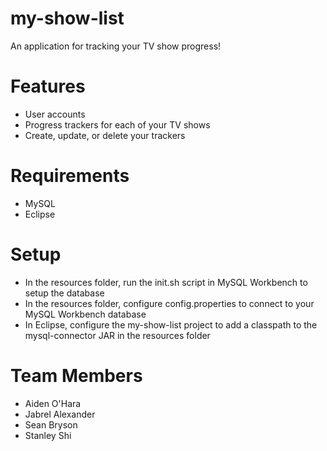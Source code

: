 # my-show-list
An application for tracking your TV show progress!

# Features
- User accounts
- Progress trackers for each of your TV shows
- Create, update, or delete your trackers

# Requirements
- MySQL
- Eclipse

# Setup
- In the resources folder, run the init.sh script in MySQL Workbench to setup the database
- In the resources folder, configure config.properties to connect to your MySQL Workbench database
- In Eclipse, configure the my-show-list project to add a classpath to the mysql-connector JAR in the resources folder

# Team Members
- Aiden O'Hara
- Jabrel Alexander
- Sean Bryson
- Stanley Shi
